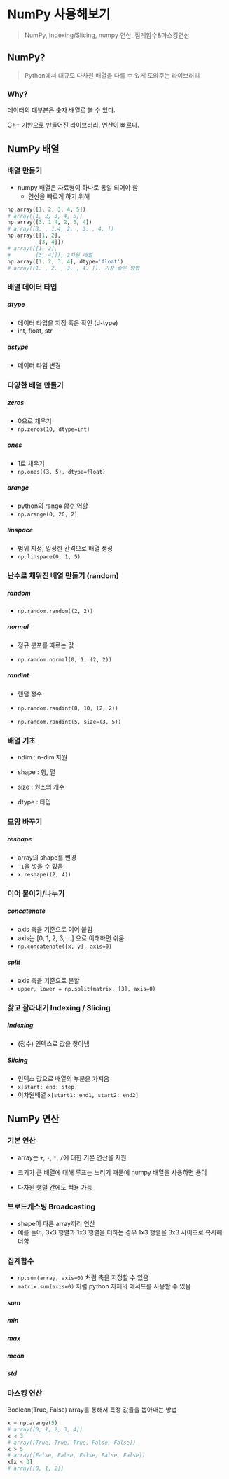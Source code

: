 # NumPy 사용해보기

> NumPy, Indexing/Slicing, numpy 연산, 집계함수&마스킹연산



## NumPy?

> Python에서 대규모 다차원 배열을 다룰 수 있게 도와주는 라이브러리

### Why? 

데이터의 대부분은 숫자 배열로 볼 수 있다.

C++ 기반으로 만들어진 라이브러리. 연산이 빠르다.



## NumPy 배열

### 배열 만들기

- numpy 배열은 자료형이 하나로 통일 되어야 함
  - 연산을 빠르게 하기 위해

```python
np.array([1, 2, 3, 4, 5])
# array([1, 2, 3, 4, 5])
np.array([3, 1.4, 2, 3, 4])
# array([3. , 1.4, 2. , 3. , 4. ])
np.array([[1, 2],
          [3, 4]])
# array([[1, 2],
#        [3, 4]]), 2차원 배열
np.array([1, 2, 3, 4], dtype='float')
# array([1. , 2. , 3. , 4. ]), 가장 좋은 방법
```



### 배열 데이터 타입

##### dtype

- 데이터 타입을 지정 혹은 확인 (d-type) 
- int, float, str

##### astype

- 데이터 타입 변경



### 다양한 배열 만들기

##### zeros

- 0으로 채우기
- `np.zeros(10, dtype=int)`

##### ones

- 1로 채우기
- `np.ones((3, 5), dtype=float)`

##### arange

- python의 range 함수 역할
- `np.arange(0, 20, 2)`

##### linspace

- 범위 지정, 일정한 간격으로 배열 생성
- `np.linspace(0, 1, 5)`



### 난수로 채워진 배열 만들기 (random)

##### random

- `np.random.random((2, 2))`

##### normal

- 정규 분포를 따르는 값

- `np.random.normal(0, 1, (2, 2))`

##### randint

- 랜덤 정수 

- `np.random.randint(0, 10, (2, 2))`

- `np.random.randint(5, size=(3, 5))`



### 배열 기초

- ndim : n-dim 차원

- shape : 행, 열

- size : 원소의 개수

- dtype : 타입



### 모양 바꾸기

##### reshape

- array의 shape를 변경
- `-1`을 넣을 수 있음
- `x.reshape((2, 4))`



### 이어 붙이기/나누기

##### concatenate

- axis 축을 기준으로 이어 붙임
- axis는 [0, 1, 2, 3, ...] 으로 이해하면 쉬움
- `np.concatenate([x, y], axis=0)`

##### split

- axis 축을 기준으로 분할
- `upper, lower = np.split(matrix, [3], axis=0)`



### 찾고 잘라내기 Indexing / Slicing

##### Indexing 

- (정수) 인덱스로 값을 찾아냄

##### Slicing

- 인덱스 값으로 배열의 부분을 가져옴
- `x[start: end: step]`
- 이차원배열 `x[start1: end1, start2: end2]`



## NumPy 연산

### 기본 연산

- array는 `+`, `-`, `*`, `/`에 대한 기본 연산을 지원

- 크기가 큰 배열에 대해 루프는 느리기 때문에 numpy 배열을 사용하면 용이

- 다차원 행렬 간에도 적용 가능



### 브로드캐스팅 Broadcasting

- shape이 다른 array끼리 연산
- 예를 들어, 3x3 행렬과 1x3 행렬을 더하는 경우 1x3 행렬을 3x3 사이즈로 복사해 더함



### 집계함수

- `np.sum(array, axis=0)` 처럼 축을 지정할 수 있음
- `matrix.sum(axis=0)` 처럼 python 자체의 메서드를 사용할 수 있음

##### sum

##### min

##### max

##### mean

##### std



### 마스킹 연산

Boolean(True, False) array를 통해서 특정 값들을 뽑아내는 방법

```python
x = np.arange(5) 
# array([0, 1, 2, 3, 4])
x < 3
# array([True, True, True, False, False])
x > 5
# array([False, False, False, False, False])
x[x < 3]
# array([0, 1, 2])
```

